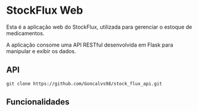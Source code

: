 # StockFlux Web

Esta é a aplicação web do StockFlux, utilizada para gerenciar o estoque de medicamentos. 

A aplicação consome uma API RESTful desenvolvida em Flask para manipular e exibir os dados.

## API

    git clone https://github.com/Goncalvs98/stock_flux_api.git

## Funcionalidades

